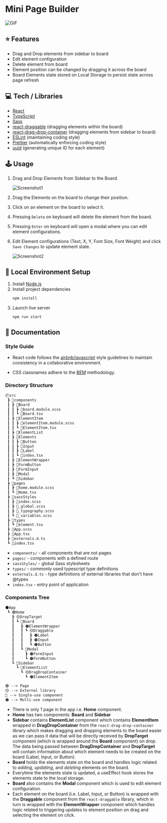 # Mini Page Builder

![GIF](https://user-images.githubusercontent.com/8324407/115931575-f95cc680-a4a8-11eb-8f1f-cc5e839fc47c.gif)

## ⭐ Features

- Drag and Drop elements from sidebar to board
- Edit element configuration
- Delete element from board
- Element position can be changed by dragging it across the board
- Board Elements state stored on Local Storage to persist state across page refresh

## 💻 Tech / Libraries

- [React](https://reactjs.org/)
- [TypeScript](https://www.typescriptlang.org/)
- [Sass](https://sass-lang.com/)
- [react-draggable](https://github.com/react-grid-layout/react-draggable) (dragging elements within the board)
- [react-drag-drop-container](https://github.com/peterh32/react-drag-drop-container) (dragging elements from sidebar to board)
- [ESLint](https://eslint.org/) (maintaining coding style)
- [Prettier]() (automatically enforcing coding style)
- [uuid](https://github.com/uuidjs/uuid) (generating unique ID for each element)

## 🕹 Usage

1. Drag and Drop Elements from Sidebar to the Board.

   ![Screenshot1](https://user-images.githubusercontent.com/8324407/115888565-b252df00-a470-11eb-8d1c-92582bbdb5bf.png)

1. Drag the Elements on the board to change their position.

1. Click on an element on the board to select it.

1. Pressing `Delete` on keyboard will delete the element from the board.

1. Pressing `Enter` on keyboard will open a modal where you can edit element configurations.

1. Edit Element configurations (Text, X, Y, Font Size, Font Weight) and click `Save Changes` to update element state.

   ![Screenshot2](https://user-images.githubusercontent.com/8324407/115888757-e928f500-a470-11eb-9e21-109c530bbfc5.PNG)


## 🔧 Local Environment Setup

1. Install [Node.js](https://nodejs.org/en/)
1. Install project dependencies
   ```bash
   npm install
   ```
1. Launch live server
   ```bash
   npm run start
   ```

## 📝 Documentation

### Style Guide

- React code follows the [airbnb/javascript](https://github.com/airbnb/javascript) style guidelines to maintain consistency in a collaborative environment.

- CSS classnames adhere to the [BEM](http://getbem.com/) methodology.

### Directory Structure

```markdown
📦src
 ┣ 📂components
 ┃ ┣ 📂Board
 ┃ ┃ ┣ 🎨board.module.scss
 ┃ ┃ ┗ 📜Board.tsx
 ┃ ┣ 📂ElementItem
 ┃ ┃ ┣ 🎨elementItem.module.scss
 ┃ ┃ ┗ 📜ElementItem.tsx
 ┃ ┣ 📂ElementList
 ┃ ┣ 📂Elements
 ┃ ┃ ┣ 📂Button
 ┃ ┃ ┣ 📂Input
 ┃ ┃ ┣ 📂Label
 ┃ ┃ ┗ 📜index.tsx
 ┃ ┣ 📂ElementWrapper
 ┃ ┣ 📂FormButton
 ┃ ┣ 📂FormInput
 ┃ ┣ 📂Modal
 ┃ ┗ 📂Sidebar
 ┣ 📂pages
 ┃ ┣ 🎨home.module.scss
 ┃ ┗ 📜Home.tsx
 ┣ 📂sassStyles
 ┃ ┣ 🎨index.scss
 ┃ ┣ 🎨_global.scss
 ┃ ┣ 🎨_typography.scss
 ┃ ┗ 🎨_variables.scss
 ┣ 📂types
 ┃ ┗ 📜element.tsx
 ┣ 🎨App.scss
 ┣ 📜App.tsx
 ┣ 📜externals.d.ts
 ┗ 📜index.tsx
```

- `components/` - all components that are not pages
- `pages/` - components with a defined route
- `sassStyles/` - global Sass stylesheets
- `types/` - commonly used typescript type definitions
- `externals.d.ts` - type definitions of external libraries that don't have @types
- `index.tsx` - entry point of application

### Components Tree
```markdown
⚫️App
 ┗ 🟣Home
   ┣ 🟡DropTarget
   ┃ ┗ 🔵Board
   ┃   ┣ 🟠ElementWrapper
   ┃   ┃ ┗ 🟡Draggable
   ┃   ┃   ┣ 🟠Label
   ┃   ┃   ┣ 🟠Input
   ┃   ┃   ┗ 🟠Button
   ┃   ┗ 🔵Modal
   ┃     ┣ 🟠FormInput
   ┃     ┗ 🟠FormButton
   ┗ 🔵Sidebar
     ┗ 🔵ElementList
       ┗ 🟡DragDropContainer
         ┗ 🟠ElementItem

🟣 --> Page
🟡 --> External library
🔵 --> Single-use component
🟠 --> Multi-use component
```

- There is only 1 page in the app i.e. **Home** component.
- **Home** has two components: **Board** and **Sidebar**
- **Sidebar** contains **ElementList** component which contains **ElementItem** wrapped in **DragDropContainer** from the `react-drag-drop-container` library which makes dragging and dropping elements to the board easier as we can pass it data that will be directly received by **DropTarget** component (which is wrapped around the **Board** component) on drop. The data being passed between **DragDropContainer** and **DropTarget** will contain information about which element needs to be created on the board (Label, Input, or Button).
- **Board** holds the elements state on the board and handles logic related to *adding*, *updating*, and *deleting* elements on the board.
- Everytime the elements state is updated, a useEffect hook stores the elements state to the local storage.
- **Board** also contains the **Modal** component which is used to edit element configuration.
- Each element on the board (i.e. Label, Input, or Button) is wrapped with the **Draggable** component from the `react-draggable` library, which in turn is wrapped with the **ElementWrapper** component which handles logic related to triggering updates to element position on drag and selecting the element on click.
